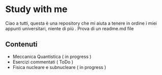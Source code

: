 # Study with me 

Ciao a tutti, questa è una repository che mi aiuta a tenere in ordine i miei appunti universitari, niente di più .
Prova di un readme.md file 


## Contenuti 

- Meccanica Quantistica ( in progress )
- Esercizi commentati ( ToDo )
- Fisica nucleare e subnucleare ( in progress )

